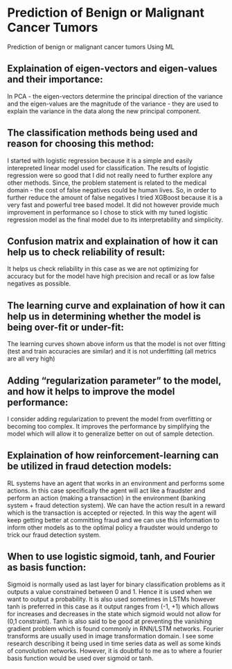 # Prediction of Benign or Malignant Cancer Tumors
Prediction of benign or malignant cancer tumors Using ML

## Explaination of eigen-vectors and eigen-values and their importance:
In PCA - the eigen-vectors determine the principal direction of the variance and the eigen-values are the magnitude of the variance - they are used to explain the variance in the data along the new principal component.


## The classification methods being used and reason for choosing this method:
I started with logistic regression because it is a simple and easily interepreted linear model used for classification. The results of logistic regression were so good that I did not really need to further explore any other methods. Since, the problem statement is related to the medical domain - the cost of false negatives could be human lives. So, in order to further reduce the amount of false negatives I tried XGBoost because it is a very fast and powerful tree based model. It did not however provide much improvement in performance so I chose to stick with my tuned logistic regression model as the final model due to its interpretability and simplicity.

## Confusion matrix and explaination of how it can help us to check reliability of result:
It helps us check reliability in this case as we are not optimizing for accuracy but for the model have high precision and recall or as low false negatives as possible.

## The learning curve and explaination of how it can help us in determining whether the model is being over-fit or under-fit:
The learning curves shown above inform us that the model is not over fitting (test and train accuracies are similar) and it is not underfitting (all metrics are all very high)

## Adding “regularization parameter” to the model, and how it helps to improve the model performance:
I consider adding regularization to prevent the model from overfitting or becoming too complex. It improves the performance by simplifying the model which will allow it to generalize better on out of sample detection.

## Explaination of how reinforcement-learning can be utilized in fraud detection models:
RL systems have an agent that works in an environment and performs some actions. In this case specifically the agent will act like a fraudster and perform an action (making a transaction) in the environment (banking system + fraud detection system). We can have the action result in a reward which is the transaction is accepted or rejected. In this way the agent will keep getting better at committing fraud and we can use this information to inform other models as to the optimal policy a fraudster would undergo to trick our fraud detection system.

## When to use logistic sigmoid, tanh, and Fourier as basis function:
Sigmoid is normally used as last layer for binary classification problems as it outputs a value constrained between 0 and 1. Hence it is used when we want to output a probability. It is also used sometimes in LSTMs however tanh is preferred in this case as it output ranges from (-1, +1) which allows for increases and decreases in the state which sigmoid would not allow for (0,1 constraint). Tanh is also said to be good at preventing the vanishing gradient problem which is found commonly in RNN/LSTM networks. Fourier transforms are usually used in image transformation domain. I see some research describing it being used in time series data as well as some kinds of convolution networks. However, it is doubtful to me as to where a fourier basis function would be used over sigmoid or tanh.
